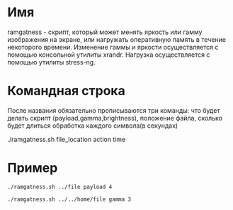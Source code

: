 # Имя

ramgatness - скрипт, который может менять яркость или гамму изображения на экране, или нагружать оперативную память в течение некоторого времени. Изменение гаммы и яркости осуществляется с помощью консольной утилиты xrandr. Нагрузка осуществляется с помощью утилиты stress-ng.

# Командная строка

После названия обязательно прописываются три команды: что будет делать скрипт (payload,gamma,brightness), положение файла, сколько будет длиться обработка каждого символа(в секундах)

./ramgatness.sh file_location action time 

# Пример

`./ramgatness.sh ../file payload 4 `

`./ramgatness.sh ../../home/file gamma 3 `

